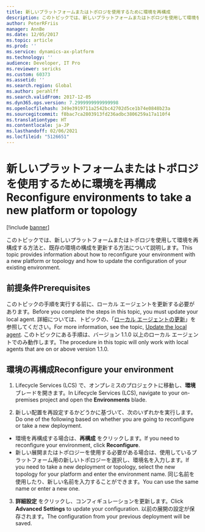 ```yaml
---
title: 新しいプラットフォームまたはトポロジを使用するために環境を再構成
description: このトピックでは、新しいプラットフォームまたはトポロジを使用して環境を再構成する方法と、既存の環境の構成を更新する方法について説明します。
author: PeterRFriis
manager: AnnBe
ms.date: 12/05/2017
ms.topic: article
ms.prod: ''
ms.service: dynamics-ax-platform
ms.technology: ''
audience: Developer, IT Pro
ms.reviewer: sericks
ms.custom: 60373
ms.assetid: ''
ms.search.region: Global
ms.author: perahlff
ms.search.validFrom: 2017-12-05
ms.dyn365.ops.version: 7.2999999999999998
ms.openlocfilehash: 349e3919711a2542bc42702d5ce1b74e0848b23a
ms.sourcegitcommit: f8bac7ca2803913fd236adbc3806259a17a110f4
ms.translationtype: HT
ms.contentlocale: ja-JP
ms.lasthandoff: 02/06/2021
ms.locfileid: "5126651"
---
```

# <a name="reconfigure-environments-to-take-a-new-platform-or-topology"></a><span data-ttu-id="135e5-103">新しいプラットフォームまたはトポロジを使用するために環境を再構成</span><span class="sxs-lookup"><span data-stu-id="135e5-103">Reconfigure environments to take a new platform or topology</span></span>

[!include [banner](../includes/banner.md)]

<span data-ttu-id="135e5-104">このトピックでは、新しいプラットフォームまたはトポロジを使用して環境を再構成する方法と、既存の環境の構成を更新する方法について説明します。</span><span class="sxs-lookup"><span data-stu-id="135e5-104">This topic provides information about how to reconfigure your environment with a new platform or topology and how to update the configuration of your existing environment.</span></span>  

## <a name="prerequisites"></a><span data-ttu-id="135e5-105">前提条件</span><span class="sxs-lookup"><span data-stu-id="135e5-105">Prerequisites</span></span>
<span data-ttu-id="135e5-106">このトピックの手順を実行する前に、ローカル エージェントを更新する必要があります。</span><span class="sxs-lookup"><span data-stu-id="135e5-106">Before you complete the steps in this topic, you must update your local agent.</span></span> <span data-ttu-id="135e5-107">詳細については、トピックの、「[ローカル エージェントの更新](update-local-agent.md)」を参照してください。</span><span class="sxs-lookup"><span data-stu-id="135e5-107">For more information, see the topic, [Update the local agent](update-local-agent.md).</span></span> <span data-ttu-id="135e5-108">このトピックにある手順は、バージョン 1.1.0 以上のローカル エージェントでのみ動作します。</span><span class="sxs-lookup"><span data-stu-id="135e5-108">The procedure in this topic will only work with local agents that are on or above version 1.1.0.</span></span> 

## <a name="reconfigure-your-environment"></a><span data-ttu-id="135e5-109">環境の再構成</span><span class="sxs-lookup"><span data-stu-id="135e5-109">Reconfigure your environment</span></span>

1. <span data-ttu-id="135e5-110">Lifecycle Services (LCS) で、オンプレミスのプロジェクトに移動し、**環境** ブレードを開きます。</span><span class="sxs-lookup"><span data-stu-id="135e5-110">In Lifecycle Services (LCS), navigate to your on-premises project and open the **Environments** blade.</span></span> 

2. <span data-ttu-id="135e5-111">新しい配置を再設定するかどうかに基づいて、次のいずれかを実行します。</span><span class="sxs-lookup"><span data-stu-id="135e5-111">Do one of the following based on whether you are going to reconfigure or take a new deployment.</span></span>

- <span data-ttu-id="135e5-112">環境を再構成する場合は、**再構成** をクリックします。</span><span class="sxs-lookup"><span data-stu-id="135e5-112">If you need to reconfigure your environment, click **Reconfigure**.</span></span>
- <span data-ttu-id="135e5-113">新しい展開またはトポロジーを使用する必要がある場合は、使用しているプラットフォーム用の新しいトポロジーを選択し、環境名を入力します。</span><span class="sxs-lookup"><span data-stu-id="135e5-113">If you need to take a new deployment or topology, select the new topology for your platform and enter the environment name.</span></span> <span data-ttu-id="135e5-114">同じ名前を使用したり、新しい名前を入力することができます。</span><span class="sxs-lookup"><span data-stu-id="135e5-114">You can use the same name or enter a new one.</span></span> 
  
3. <span data-ttu-id="135e5-115">**詳細設定** をクリックし、コンフィギュレーションを更新します。</span><span class="sxs-lookup"><span data-stu-id="135e5-115">Click **Advanced Settings** to update your configuration.</span></span> <span data-ttu-id="135e5-116">以前の展開の設定が保存されます。</span><span class="sxs-lookup"><span data-stu-id="135e5-116">The configuration from your previous deployment will be saved.</span></span> 
